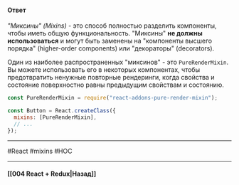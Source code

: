 #### Ответ

*"Миксины" (Mixins)* - это способ полностью разделить компоненты, чтобы иметь общую функциональность. "Миксины" **не должны использоваться** и могут быть заменены на "компоненты высшего порядка" (higher-order components) или "декораторы" (decorators).

Один из наиболее распространенных "миксинов" - это `PureRenderMixin`. Вы можете использовать его в некоторых компонентах, чтобы предотвратить ненужные повторные рендеринги, когда свойства и состояние поверхностно равны предыдущим свойствам и состоянию.

```js
const PureRenderMixin = require("react-addons-pure-render-mixin");

const Button = React.createClass({
  mixins: [PureRenderMixin],
  // ...
});
```

____
#React #mixins #HOC

____

#### [[004 React + Redux|Назад]]